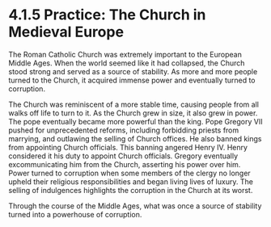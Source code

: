 # 4.1.5 Practice: The Church in Medieval Europe

The Roman Catholic Church was extremely important to the European Middle Ages.
When the world seemed like it had collapsed, the Church stood strong and served
as a source of stability. As more and more people turned to the Church, it
acquired immense power and eventually turned to corruption.

The Church was reminiscent of a more stable time, causing people from all walks
off life to turn to it. As the Church grew in size, it also grew in power. The
pope eventually became more powerful than the king. Pope Gregory VII pushed for
unprecedented reforms, including forbidding priests from marrying, and
outlawing the selling of Church offices. He also banned kings from appointing
Church officials. This banning angered Henry IV. Henry considered it his duty
to appoint Church officials. Gregory eventually excommunicating him from the
Church, asserting his power over him. Power turned to corruption when some
members of the clergy no longer upheld their religious responsibilities and
began living lives of luxury. The selling of indulgences highlights the
corruption in the Church at its worst.

Through the course of the Middle Ages, what was once a source of stability
turned into a powerhouse of corruption.
